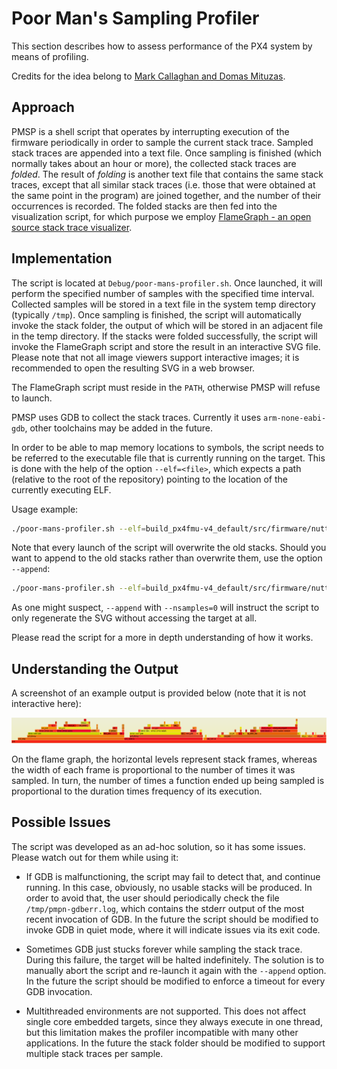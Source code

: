 # Poor Man's Sampling Profiler

This section describes how to assess performance of the PX4 system by means of profiling.

Credits for the idea belong to
[Mark Callaghan and Domas Mituzas](https://dom.as/2009/02/15/poor-mans-contention-profiling/).

## Approach

PMSP is a shell script that operates by interrupting execution of the firmware periodically in order
to sample the current stack trace.
Sampled stack traces are appended into a text file.
Once sampling is finished (which normally takes about an hour or more),
the collected stack traces are *folded*.
The result of *folding* is another text file that contains the same stack traces,
except that all similar stack traces (i.e. those that were obtained at the same point in the program)
are joined together, and the number of their occurrences is recorded.
The folded stacks are then fed into the visualization script,
for which purpose we employ
[FlameGraph - an open source stack trace visualizer](http://www.brendangregg.com/flamegraphs.html).

## Implementation

The script is located at `Debug/poor-mans-profiler.sh`.
Once launched, it will perform the specified number of samples with the specified time interval.
Collected samples will be stored in a text file in the system temp directory (typically `/tmp`).
Once sampling is finished, the script will automatically invoke the stack folder,
the output of which will be stored in an adjacent file in the temp directory.
If the stacks were folded successfully, the script will invoke the FlameGraph script and
store the result in an interactive SVG file.
Please note that not all image viewers support interactive images;
it is recommended to open the resulting SVG in a web browser.

The FlameGraph script must reside in the `PATH`, otherwise PMSP will refuse to launch.

PMSP uses GDB to collect the stack traces.
Currently it uses `arm-none-eabi-gdb`, other toolchains may be added in the future.

In order to be able to map memory locations to symbols, the script needs to be referred to the
executable file that is currently running on the target.
This is done with the help of the option `--elf=<file>`,
which expects a path (relative to the root of the repository)
pointing to the location of the currently executing ELF.

Usage example:

```bash
./poor-mans-profiler.sh --elf=build_px4fmu-v4_default/src/firmware/nuttx/firmware_nuttx --nsamples=30000
```

Note that every launch of the script will overwrite the old stacks. Should you want to append to the old stacks rather than overwrite them, use the option `--append`:

```bash
./poor-mans-profiler.sh --elf=build_px4fmu-v4_default/src/firmware/nuttx/firmware_nuttx --nsamples=30000 --append
```

As one might suspect, `--append` with `--nsamples=0` will instruct the script to only
regenerate the SVG without accessing the target at all.

Please read the script for a more in depth understanding of how it works.

## Understanding the Output

A screenshot of an example output is provided below (note that it is not interactive here):

![FlameGraph Example](flamegraph-example.png)

On the flame graph, the horizontal levels represent stack frames,
whereas the width of each frame is proportional to the number of times it was sampled.
In turn, the number of times a function ended up being sampled is proportional
to the duration times frequency of its execution.

## Possible Issues

The script was developed as an ad-hoc solution, so it has some issues.
Please watch out for them while using it:

* If GDB is malfunctioning, the script may fail to detect that, and continue running.
In this case, obviously, no usable stacks will be produced.
In order to avoid that, the user should periodically check the file `/tmp/pmpn-gdberr.log`,
which contains the stderr output of the most recent invocation of GDB.
In the future the script should be modified to invoke GDB in quiet mode, where it will indicate
issues via its exit code.

* Sometimes GDB just stucks forever while sampling the stack trace.
During this failure, the target will be halted indefinitely.
The solution is to manually abort the script and re-launch it again with the `--append` option.
In the future the script should be modified to enforce a timeout for every GDB invocation.

* Multithreaded environments are not supported.
This does not affect single core embedded targets, since they always execute in one thread,
but this limitation makes the profiler incompatible with many other applications.
In the future the stack folder should be modified to support multiple stack traces per sample.


